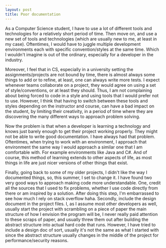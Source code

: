 ```yaml
---
layout: post
title: Poor documentation
---
```


As a Computer Science student, I have to use a lot of different tools and technologies for a relatively short period of time. Then move on, and use a new set of tools and technologies (which are usually new to me, at least in my case). Oftentimes, I would have to juggle multiple development environments each with specific convention/styles at the same time. Which I wouldn't imagine is out of the ordinary, especially for a developer in the industry.

Moreover, I feel that in CS, especially in a university setting the assignments/projects are not bound by time, there is almost always some things to add or to refine, at least, one can always write more tests. I expect whenever teams collaborate on a project, they would agree on using a set of style/conventions, or at least they should. Thus, I am not complaining about being forced to code in a style and using tools that I would prefer not to use. However, I think that having to switch between these tools and styles depending on the instructor and course, can have a bad impact on the student, by limiting their creativity, in a period of time where they are discovering the many different ways to approach problem solving.

Now the problem is that when a developer is learning a technology and knows just barely enough to get their project working properly. They might not be able to write good documentation. I have always had that problem. Oftentimes, when trying to work with an environment, I approach that environment the same way I would approach a similar one that I am comfortable with. For example environments like Java and C#. And of course, this method of learning extends to other aspects of life, as most things in life are just nicer versions of other things that exist.

Finally, going back to some of my older projects, I didn't like the way I documented things, so, this summer, I set to change it. I have found two very good ways to approach making code more understandable. One, credit all the sources that I used to fix problems, whether I use code directly from there or am inspired by a solution. After doing this step, I'm embarrassed to see how much I rely on stack overflow haha. Secondly, include the design document in the project files. I, as I assume most other developers as well, usually start the project with scrambling on a piece of paper the main structure of how I envision the program will be, I never really paid attention to these scraps of paper, and usually threw them out after building the abstract structure into actual hard code that runs. However, I have tried to include a design doc of sort, usually it's not the same as what I started with since the abstract structure usually changes in the middle of the project for performance/security reasons.
